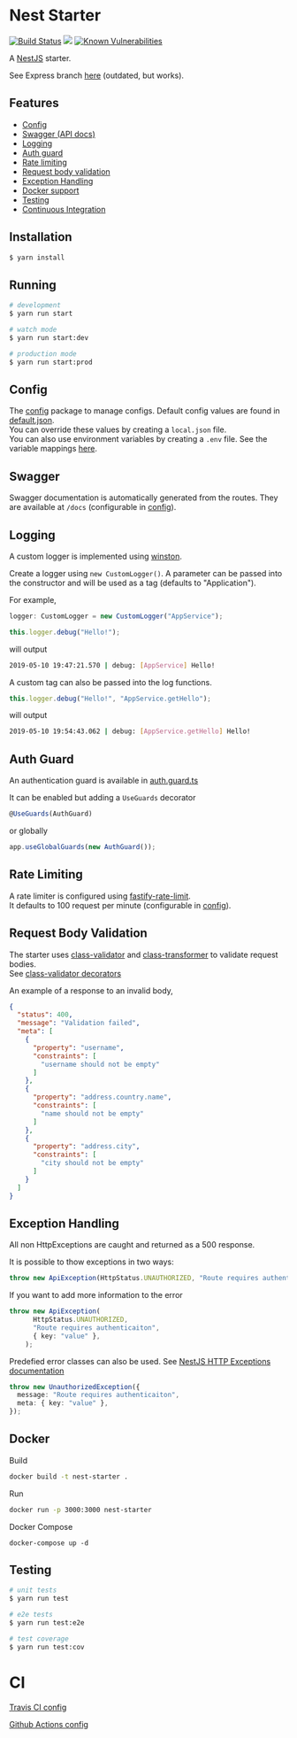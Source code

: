 # Nest Starter

[![Build Status](https://travis-ci.com/MarkNjunge/nest-starter.svg?branch=master)](https://travis-ci.com/MarkNjunge/nest-starter)
![](https://github.com/MarkNjunge/nest-starter/workflows/Main%20Workflow/badge.svg)
[![Known Vulnerabilities](https://snyk.io/test/github/MarkNjunge/nest-starter/badge.svg)](https://snyk.io/test/github/MarkNjunge/nest-starter)

A [NestJS](https://nestjs.com/) starter.

See Express branch [here](https://github.com/MarkNjunge/nest-starter/tree/express-adapter) (outdated, but works).

## Features

- [Config](#config)
- [Swagger (API docs)](#swagger)
- [Logging](#logging)
- [Auth guard](#auth-guard)
- [Rate limiting](#rate-limiting)
- [Request body validation](#request-body-validation)
- [Exception Handling](#exception-handling)
- [Docker support](#docker)
- [Testing](#testing)
- [Continuous Integration](#ci)

## Installation

```bash
$ yarn install
```

## Running

```bash
# development
$ yarn run start

# watch mode
$ yarn run start:dev

# production mode
$ yarn run start:prod
```

## Config

The [config](https://www.npmjs.com/package/config) package to manage configs.
Default config values are found in [default.json](./config/default.json).  
You can override these values by creating a `local.json` file.  
You can also use environment variables by creating a `.env` file. See the variable mappings [here](./config/custom-environment-variables.json).

## Swagger

Swagger documentation is automatically generated from the routes. They are available at `/docs` (configurable in [config](./config/default.json)).

## Logging

A custom logger is implemented using [winston](https://www.npmjs.com/package/winston).

Create a logger using `new CustomLogger()`. A parameter can be passed into the constructor and will be used as a tag (defaults to "Application").

For example,

```Typescript
logger: CustomLogger = new CustomLogger("AppService");

this.logger.debug("Hello!");
```

will output

```bash
2019-05-10 19:47:21.570 | debug: [AppService] Hello!
```

A custom tag can also be passed into the log functions.

```Typescript
this.logger.debug("Hello!", "AppService.getHello");
```

will output

```bash
2019-05-10 19:54:43.062 | debug: [AppService.getHello] Hello!
```

## Auth Guard

An authentication guard is available in [auth.guard.ts](./src/common/guards/auth.guard.ts)

It can be enabled but adding a `UseGuards` decorator

```Typescript
@UseGuards(AuthGuard)
```

or globally

```Typescript
app.useGlobalGuards(new AuthGuard());
```

## Rate Limiting

A rate limiter is configured using [fastify-rate-limit](https://github.com/fastify/fastify-rate-limit).  
It defaults to 100 request per minute (configurable in [config](./config/default.json)).

## Request Body Validation

The starter uses [class-validator](https://www.npmjs.com/package/class-validator) and [class-transformer](https://www.npmjs.com/package/class-transformer) to validate request bodies.  
See [class-validator decorators](https://www.npmjs.com/package/class-validator#validation-decorators)

An example of a response to an invalid body,

```JSON
{
  "status": 400,
  "message": "Validation failed",
  "meta": [
    {
      "property": "username",
      "constraints": [
        "username should not be empty"
      ]
    },
    {
      "property": "address.country.name",
      "constraints": [
        "name should not be empty"
      ]
    },
    {
      "property": "address.city",
      "constraints": [
        "city should not be empty"
      ]
    }
  ]
}
```

## Exception Handling

All non HttpExceptions are caught and returned as a 500 response.

It is possible to thow exceptions in two ways:

```Typescript
throw new ApiException(HttpStatus.UNAUTHORIZED, "Route requires authenticaiton");
```

If you want to add more information to the error

```Typescript
throw new ApiException(
      HttpStatus.UNAUTHORIZED,
      "Route requires authenticaiton",
      { key: "value" },
    );
```

Predefied error classes can also be used. See [NestJS HTTP Exceptions documentation](https://docs.nestjs.com/exception-filters#http-exceptions)

```Typescript
throw new UnauthorizedException({
  message: "Route requires authenticaiton",
  meta: { key: "value" },
});
```

## Docker

Build

```bash
docker build -t nest-starter .
```

Run

```bash
docker run -p 3000:3000 nest-starter
```

Docker Compose

```
docker-compose up -d
```

## Testing

```bash
# unit tests
$ yarn run test

# e2e tests
$ yarn run test:e2e

# test coverage
$ yarn run test:cov
```

# CI

[Travis CI config](./.travis.yml)

[Github Actions config](./.github/workflows/main-workflow.yml)
